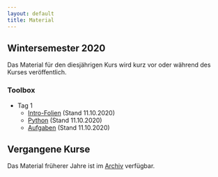 ```yaml
---
layout: default
title: Material
---
```



## Wintersemester 2020

Das Material für den diesjährigen Kurs wird kurz vor oder während des
Kurses veröffentlich.

### Toolbox
- Tag 1
    - [Intro-Folien](files/archive/2020/intro.pdf) (Stand 11.10.2020)
    - [Python](files/archive/2020/python.html) (Stand 11.10.2020)
    - [Aufgaben](files/archive/2020/exercises-toolbox-1.zip) (Stand 11.10.2020)

<!--
- Tag 2
    - [Numeric Python](files/archive/2020/numeric-python.html) (Stand 24.10.2020)
    - [matplotlib](files/archive/2020/matplotlib.html) (Stand 24.10.2020)
    - [Aufgaben](files/archive/2020/exercises-toolbox-2.zip) (Stand 24.10.2020)

- Tag 3
    - [Scientific Python](files/archive/2020/scientific-python.html) (Stand 25.10.2020)
    - [uncertainties](files/archive/2020/uncertainties.html) (Stand 25.10.2020)
    - [Aufgaben](files/archive/2020/exercises-toolbox-3.zip) (Stand 25.10.2020)

- Tag 4
    - [Unix](files/archive/2020/unix.pdf) (Stand 26.10.2020)
    - [Make](files/archive/2020/make.pdf) (Stand 26.10.2020)
    - [Aufgaben](files/archive/2020/exercises-toolbox-4.zip) (Stand 27.10.2020)

- Tag 5
    - [git](files/archive/2020/git.pdf) (Stand 27.10.2020)
    - [Aufgaben](files/archive/2020/exercises-toolbox-5.zip) (Stand 27.10.2020)


### LaTeX

- [Folien](files/archive/2020/latex.pdf) (Stand 30.10.2020)
- [LaTeX Vorlage für Protokolle](files/archive/2020/latex-template.zip) (Stand 4.10.2020)
- [Aufgaben Tag 1](files/archive/2020/exercises-latex-1.zip) (Stand 30.10.2020)
- [Aufgaben Tag 2](files/archive/2020/exercises-latex-2.zip) (Stand 01.10.2020)
- [Aufgaben Tag 3](files/archive/2020/exercises-latex-3.zip) (Stand 02.10.2020)
- [Aufgaben Tag 5](files/archive/2020/exercises-latex-5.zip) (Stand 04.10.2020)
--->
## Vergangene Kurse

Das Material früherer Jahre ist im [Archiv](archive.html) verfügbar.

